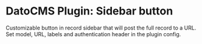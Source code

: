 # DatoCMS Plugin: Sidebar button

Customizable button in record sidebar that will post the full record to a URL. Set model, URL, labels and authentication header in the plugin config.
